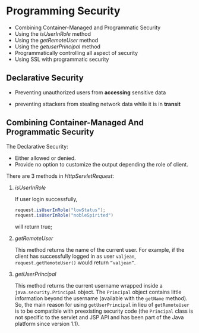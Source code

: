 # Programming Security

- Combining Container-Managed and Programmatic Security
- Using the *isUserInRole* method
- Using the *getRemoteUser* method
- Using the *getuserPrincipal* method
- Programmatically controlling all aspect of security
- Using SSL with programmatic security

## Declarative Security

- Preventing unauthorized users from **accessing** sensitive data

- preventing attackers from stealing network data while it is in **transit**


## Combining Container-Managed And Programmatic Security

The Declarative Security:

- Either allowed or denied.
- Provide no option to customize the output depending the role of client.

There are 3 methods in *HttpServletRequest*:

1. *isUserInRole*

   If user login successfully, 

   ```java
   request.isUserInRole("lowStatus");
   request.isUserInRole("nobleSpirited")
   ```

   will return true;

2. *getRemoteUser*

    This method returns the name of the current user. For example, if the client has successfully logged in as user `valjean`, `request.getRemoteUser()` would return `“valjean”`.

3. *getUserPrincipal*

    This method returns the current username wrapped inside a `java.security.Principal` object. The `Principal` object contains little information beyond the username (available with the `getName` method). So, the main reason for using `getUserPrincipal` in lieu of `getRemoteUser` is to be compatible with preexisting security code (the `Principal` class is not specific to the servlet and JSP API and has been part of the Java platform since version 1.1). 

